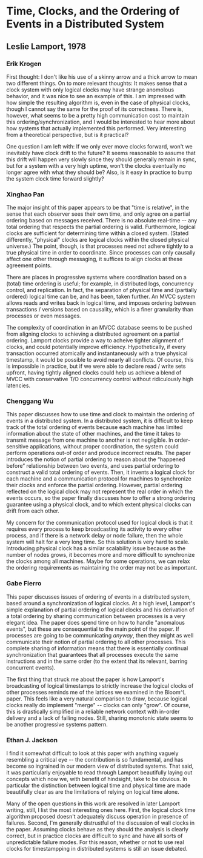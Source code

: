 # Time, Clocks, and the Ordering of Events in a Distributed System
## Leslie Lamport, 1978

### Erik Krogen
First thought: I don't like his use of a skinny arrow and a thick arrow to mean two different things. On to more relevant thoughts: It makes sense that a clock system with only logical clocks may have strange anomolous behavior, and it was nice to see an example of this. I am impressed with how simple the resulting algorithm is, even in the case of physical clocks, though I cannot say the same for the proof of its correctness. There is, however, what seems to be a pretty high communication cost to maintain this ordering/synchronization, and I would be interested to hear more about how systems that actually implemented this performed. Very interesting from a theoretical perspective, but is it practical?

One question I am left with: If we only ever move clocks forward, won't we inevitably have clock drift to the future? It seems reasonable to assume that this drift will happen very slowly since they should generally remain in sync, but for a system with a very high uptime, won't the clocks eventually no longer agree with what they should be? Also, is it easy in practice to bump the system clock time forward slightly? 


### Xinghao Pan

The major insight of this paper appears to be that "time is relative", in the sense that each observer sees their own time, and only agree on a partial ordering based on messages received.
There is no absolute real-time -- any total ordering that respects the partial ordering is valid.
Furthermore, logical clocks are sufficient for determining time within a closed system.
(Stated differently, "physical" clocks are logical clocks within the closed physical universe.)
The point, though, is that processes need not adhere tightly to a true physical time in order to coordinate.
Since processes can only causally affect one other through messaging, it suffices to align clocks at these agreement points.

There are places in progressive systems where coordination based on a (total) time ordering is useful; for example, in distributed logs, concurrency control, and replication.
In fact, the separation of physical time and (partially ordered) logical time can be, and has been, taken further.
An MVCC system allows reads and writes back in logical time, and imposes ordering between transactions / versions based on causality, which is a finer granularity than processes or even messages.

The complexity of coordination in an MVCC database seems to be pushed from aligning clocks to achieving a distributed agreement on a partial ordering.
Lamport clocks provide a way to acheive tighter alignment of clocks, and could potentially improve efficiency.
Hypothetically, if every transaction occurred atomically and instantaneously with a true physical timestamp, it would be possible to avoid nearly all conflicts.
Of course, this is impossible in practice, but if we were able to declare read / write sets upfront, having tightly aligned clocks could help us achieve a blend of MVCC with conservative T/O concurrency control without ridiculously high latencies.

### Chenggang Wu

This paper discusses how to use time and clock to maintain the ordering of events in a distributed system. In a distributed system, it is difficult to keep track of the total ordering of events because each machine has limited information about the state of other machines, and the time it takes to transmit message from one machine to another is not negligible. In order-sensitive applications, without proper coordination, the system could perform operations out-of order and produce incorrect results. The paper introduces the notion of partial ordering to reason about the “happened before” relationship between two events, and uses partial ordering to construct a valid total ordering of events. Then, it invents a logical clock for each machine and a communication protocol for machines to synchronize their clocks and enforce the partial ordering. However, partial ordering reflected on the logical clock may not represent the real order in which the events occurs, so the paper finally discusses how to offer a strong ordering guarantee using a physical clock, and to which extent physical clocks can drift from each other.

My concern for the communication protocol used for logical clock is that it requires every process to keep broadcasting its activity to every other process, and if there is a network delay or node failure, then the whole system will halt for a very long time. So this solution is very hard to scale. Introducing physical clock has a similar scalability issue because as the number of nodes grows, it becomes more and more difficult to synchronize the clocks among all machines. Maybe for some operations, we can relax the ordering requirements as maintaining the order may not be as important.

### Gabe Fierro

This paper discusses issues of ordering of events in a distributed system,
based around a synchronization of logical clocks. At a high level, Lamport's
simple explanation of partial ordering of logical clocks and his derivation of
a total ordering by sharing communication between processes is a very elegant
idea. The paper does spend time on how to handle "anomalous events", but these
are consequential to the main point of the paper. If processes are going to be
communicating *anyway*, then they might as well communicate their notion of
partial ordering to all other processes. This complete sharing of information
means that there is essentially continual synchronization that guarantees that
all processes execute the same instructions and in the same order (to the
extent that its relevant, barring concurrent events).

The first thing that struck me about the paper is how Lamport's broadcasting of
logical timestamps to strictly increase the logical clocks of other processes
reminds me of the lattices we examined in the Bloom^L paper. This feels like a
very natural comparison to draw, because logical clocks really do implement
"merge" -- clocks can only "grow". Of course, this is drastically simplified in
a reliable network context with in-order delivery and a lack of failing nodes.
Still, sharing monotonic state seems to be another progressive systems pattern.

### Ethan J. Jackson

I find it somewhat difficult to look at this paper with anything vaguely
resembling a critical eye -- the contribution is so fundamental, and has become
so ingrained in our modern view of distributed systems.  That said, it was
particularly enjoyable to read through Lamport beautifully laying out concepts
which now we, with benefit of hindsight, take to be obvious.  In particular the
distinction between logical time and physical time are made beautifully clear
as are the limitations of relying on logical time alone.

Many of the open questions in this work are resolved in later Lamport writing,
still, I list the most interesting ones here.  First, the logical clock time
algorithm proposed doesn't adequately discuss operation in presence of
failures.  Second, I'm generally distrustful of the discussion of wall clocks
in the paper.  Assuming clocks behave as they should the analysis is clearly
correct, but in practice clocks are difficult to sync and have all sorts of
unpredictable failure modes.  For this reason, whether or not to use real
clocks for timestampping in distributed systems is still an issue debated.
